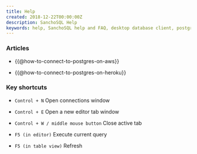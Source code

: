 ```yaml
---
title: Help
created: 2018-12-22T00:00:00Z
description: SanchoSQL Help
keywords: help, SanchoSQL help and FAQ, desktop database client, postgres, linux, SanchoSQL, GTK+, GTKmm
---
```


### Articles

- {{@how-to-connect-to-postgres-on-aws}}

- {{@how-to-connect-to-postgres-on-heroku}}

### Key shortcuts

- `Control + N` Open connections window

- `Control + E` Open a new editor tab window

- `Control + W / middle mouse button` Close active tab

- `F5 (in editor)` Execute current query

- `F5 (in table view)` Refresh

